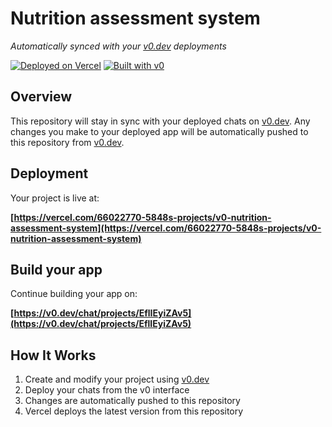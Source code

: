 # Nutrition assessment system

*Automatically synced with your [v0.dev](https://v0.dev) deployments*

[![Deployed on Vercel](https://img.shields.io/badge/Deployed%20on-Vercel-black?style=for-the-badge&logo=vercel)](https://vercel.com/66022770-5848s-projects/v0-nutrition-assessment-system)
[![Built with v0](https://img.shields.io/badge/Built%20with-v0.dev-black?style=for-the-badge)](https://v0.dev/chat/projects/EflIEyiZAv5)

## Overview

This repository will stay in sync with your deployed chats on [v0.dev](https://v0.dev).
Any changes you make to your deployed app will be automatically pushed to this repository from [v0.dev](https://v0.dev).

## Deployment

Your project is live at:

**[https://vercel.com/66022770-5848s-projects/v0-nutrition-assessment-system](https://vercel.com/66022770-5848s-projects/v0-nutrition-assessment-system)**

## Build your app

Continue building your app on:

**[https://v0.dev/chat/projects/EflIEyiZAv5](https://v0.dev/chat/projects/EflIEyiZAv5)**

## How It Works

1. Create and modify your project using [v0.dev](https://v0.dev)
2. Deploy your chats from the v0 interface
3. Changes are automatically pushed to this repository
4. Vercel deploys the latest version from this repository